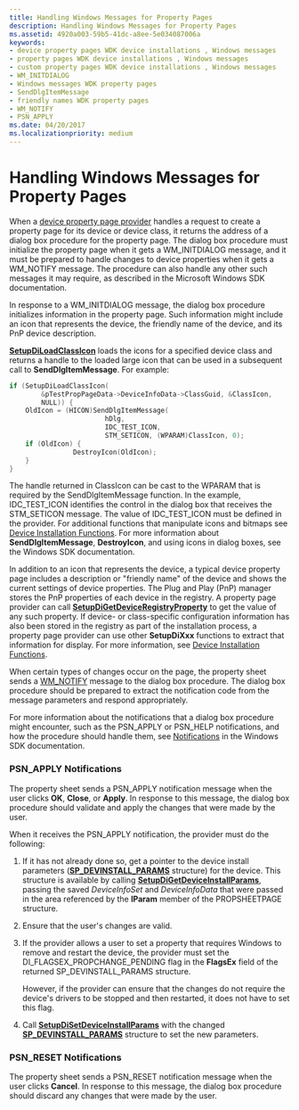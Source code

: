 ```yaml
---
title: Handling Windows Messages for Property Pages
description: Handling Windows Messages for Property Pages
ms.assetid: 4920a003-59b5-41dc-a8ee-5e034087006a
keywords:
- device property pages WDK device installations , Windows messages
- property pages WDK device installations , Windows messages
- custom property pages WDK device installations , Windows messages
- WM_INITDIALOG
- Windows messages WDK property pages
- SendDlgItemMessage
- friendly names WDK property pages
- WM_NOTIFY
- PSN_APPLY
ms.date: 04/20/2017
ms.localizationpriority: medium
---
```


# Handling Windows Messages for Property Pages





When a [device property page provider](types-of-device-property-page-providers.md) handles a request to create a property page for its device or device class, it returns the address of a dialog box procedure for the property page. The dialog box procedure must initialize the property page when it gets a WM_INITDIALOG message, and it must be prepared to handle changes to device properties when it gets a WM_NOTIFY message. The procedure can also handle any other such messages it may require, as described in the Microsoft Windows SDK documentation.

In response to a WM_INITDIALOG message, the dialog box procedure initializes information in the property page. Such information might include an icon that represents the device, the friendly name of the device, and its PnP device description.

[**SetupDiLoadClassIcon**](/windows/desktop/api/setupapi/nf-setupapi-setupdiloadclassicon) loads the icons for a specified device class and returns a handle to the loaded large icon that can be used in a subsequent call to **SendDlgItemMessage**. For example:

```cpp
if (SetupDiLoadClassIcon(
        &pTestPropPageData->DeviceInfoData->ClassGuid, &ClassIcon, 
        NULL)) {
    OldIcon = (HICON)SendDlgItemMessage(
                        hDlg, 
                        IDC_TEST_ICON,
                        STM_SETICON, (WPARAM)ClassIcon, 0);
    if (OldIcon) {
                DestroyIcon(OldIcon);
    }
}
```

The handle returned in ClassIcon can be cast to the WPARAM that is required by the SendDlgItemMessage function. In the example, IDC_TEST_ICON identifies the control in the dialog box that receives the STM_SETICON message. The value of IDC_TEST_ICON must be defined in the provider. For additional functions that manipulate icons and bitmaps see [Device Installation Functions](/previous-versions/ff541299(v=vs.85)). For more information about **SendDlgItemMessage**, **DestroyIcon**, and using icons in dialog boxes, see the Windows SDK documentation.

In addition to an icon that represents the device, a typical device property page includes a description or "friendly name" of the device and shows the current settings of device properties. The Plug and Play (PnP) manager stores the PnP properties of each device in the registry. A property page provider can call [**SetupDiGetDeviceRegistryProperty**](/windows/desktop/api/setupapi/nf-setupapi-setupdigetdeviceregistrypropertya) to get the value of any such property. If device- or class-specific configuration information has also been stored in the registry as part of the installation process, a property page provider can use other **SetupDiXxx** functions to extract that information for display. For more information, see [Device Installation Functions](/previous-versions/ff541299(v=vs.85)).

When certain types of changes occur on the page, the property sheet sends a [WM_NOTIFY](https://go.microsoft.com/fwlink/p/?linkid=181554) message to the dialog box procedure. The dialog box procedure should be prepared to extract the notification code from the message parameters and respond appropriately.

For more information about the notifications that a dialog box procedure might encounter, such as the PSN_APPLY or PSN_HELP notifications, and how the procedure should handle them, see [Notifications](https://go.microsoft.com/fwlink/p/?linkid=181555) in the Windows SDK documentation.

### <a href="" id="psn-apply-notifications"></a>PSN_APPLY Notifications

The property sheet sends a PSN_APPLY notification message when the user clicks **OK**, **Close**, or **Apply**. In response to this message, the dialog box procedure should validate and apply the changes that were made by the user.

When it receives the PSN_APPLY notification, the provider must do the following:

1.  If it has not already done so, get a pointer to the device install parameters ([**SP_DEVINSTALL_PARAMS**](/windows/win32/api/setupapi/ns-setupapi-sp_devinstall_params_a) structure) for the device. This structure is available by calling [**SetupDiGetDeviceInstallParams**](/windows/desktop/api/setupapi/nf-setupapi-setupdigetdeviceinstallparamsa), passing the saved *DeviceInfoSet* and *DeviceInfoData* that were passed in the area referenced by the **lParam** member of the PROPSHEETPAGE structure.

2.  Ensure that the user's changes are valid.

3.  If the provider allows a user to set a property that requires Windows to remove and restart the device, the provider must set the DI_FLAGSEX_PROPCHANGE_PENDING flag in the **FlagsEx** field of the returned SP_DEVINSTALL_PARAMS structure.

    However, if the provider can ensure that the changes do not require the device's drivers to be stopped and then restarted, it does not have to set this flag.

4.  Call [**SetupDiSetDeviceInstallParams**](/windows/desktop/api/setupapi/nf-setupapi-setupdisetdeviceinstallparamsa) with the changed [**SP_DEVINSTALL_PARAMS**](/windows/win32/api/setupapi/ns-setupapi-sp_devinstall_params_a) structure to set the new parameters.

### <a href="" id="psn-reset-notifications"></a>PSN_RESET Notifications

The property sheet sends a PSN_RESET notification message when the user clicks **Cancel**. In response to this message, the dialog box procedure should discard any changes that were made by the user.

 

